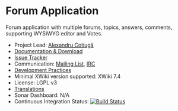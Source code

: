 # Forum Application

Forum application with multiple forums, topics, answers, comments, supporting WYSIWYG editor and Votes.

* Project Lead: [Alexandru Cotiugă](http://www.xwiki.org/xwiki/bin/view/XWiki/acotiuga)
* [Documentation & Download](http://extensions.xwiki.org/xwiki/bin/view/Extension/ForumApplication)
* [Issue Tracker](http://jira.xwiki.org/browse/XAFORUM)
* Communication: [Mailing List](http://dev.xwiki.org/xwiki/bin/view/Community/MailingLists>), [IRC]( http://dev.xwiki.org/xwiki/bin/view/Community/IRC)
* [Development Practices](http://dev.xwiki.org)
* Minimal XWiki version supported: XWiki 7.4
* License: LGPL v3
* [Translations](http://l10n.xwiki.org/xwiki/bin/view/Contrib/ForumApplication)
* Sonar Dashboard: N/A
* Continuous Integration Status: [![Build Status](http://ci.xwiki.org/job/XWiki%20Contrib/job/application-forum/job/master/badge/icon)](http://ci.xwiki.org/job/XWiki%20Contrib/job/application-forum/job/master/)
